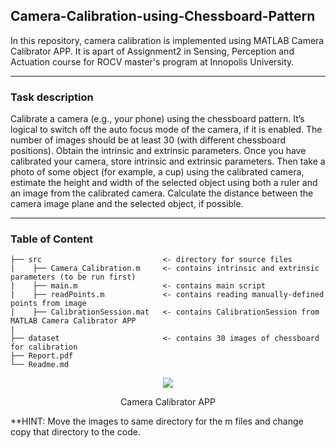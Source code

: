 ## Camera-Calibration-using-Chessboard-Pattern
In this repository, camera calibration is implemented using  MATLAB Camera Calibrator APP. It is apart of Assignment2 in Sensing, Perception and Actuation course for ROCV master's program at Innopolis University.

---
### Task description
Calibrate a camera (e.g., your phone) using the chessboard pattern. It’s logical to switch off the auto focus mode of the camera, if it is enabled. The number of images should be at least 30 (with different chessboard positions). Obtain the intrinsic and extrinsic parameters. Once you have calibrated your camera, store intrinsic and extrinsic parameters. Then take a photo of some object (for example, a cup) using the calibrated camera, estimate the height and width of the selected object using both a ruler and an image from the calibrated camera. Calculate the distance between the camera image plane and the selected object, if possible.

---
### Table of Content 
```
├── src                           <- directory for source files
|    ├── Camera_Calibration.m     <- contains intrinsic and extrinsic parameters (to be run first)
|    ├── main.m                   <- contains main script
|    ├── readPoints.m             <- contains reading manually-defined points from image
|    ├── CalibrationSession.mat   <- contains CalibrationSession from MATLAB Camera Calibrator APP
|
├── dataset                       <- contains 30 images of chessboard for calibration 
├── Report.pdf                        
└── Readme.md
```
<p align="center"><img src="https://user-images.githubusercontent.com/90580636/146696031-4877726b-e362-4e05-a0bf-ffbd7ce4dad8.png" /></p>
<p align="center">Camera Calibrator APP</p>

**HINT: Move the images to same directory for the m files and change copy that directory to the code.
